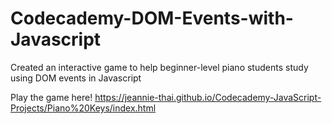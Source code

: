 # Codecademy-DOM-Events-with-Javascript
Created an interactive game to help beginner-level piano students study using DOM events in Javascript 

Play the game here! 
https://jeannie-thai.github.io/Codecademy-JavaScript-Projects/Piano%20Keys/index.html
